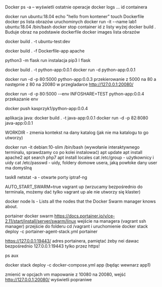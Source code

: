 Docker ps -a – wyświetli ostatnie operacje
docker logs … id containera

docker run ubuntu:18.04 echo "hello from kontener"
touch Dockerfile
docker ps lista obrazów uruchominych
docker run -it --name lab1 ubuntu:18.04 /bin/bash
docker stop container id z listy wyżej
docker build . Buduje obraz na podstawie dockerfile
docker images lista obrazów

docker build . -t ubuntu-test:dev

docker build . -f Dockerfile-app apache


python3 -m flask run
instalacja pip3 I flask


docker build . -t python-app:0.0.1
docker run -d python-app:0.0.1

docker run -d -p 80:5000 python-app:0.0.3
przekierowanie z 5000 na 80 a następnie z 80 na 20080
w przegladarce http://127.0.0.1:20080/

docker run -d -p 80:5000 --env INFOSHARE=TEST python-app:0.0.4
przekazanie env

docker push kasprzyk1/python-app:0.0.4


aplikacja java:
docker build . -t java-app:0.0.1
docker run -d -p 82:8080 java-app:0.0.1

WORKDIR - zmenia kontekst na dany katalog (jak nie ma katalogu to go utworzy)


docker run -it debian:10-slim /bin/bash    (wywołanie interaktywnego terminalu, sprawdzamy co po kolei instalować)
apt update
apt install apache2
apt search php7
apt install locales
cat /etc/group - użytkownicy i uidy
cat /etc/passwd - uidy, foldery domowe usera, jaką powłoke dany user ma domyślną

task8
netstat -a   - otwarte porty
iptraf-ng

AUTO_START_SWARM=true vagrant up (wrzucamy bezpośrednio do terminala, możemy dać tylko vagrant up ale nie utworzy się klaster)

docker node ls - Lists all the nodes that the Docker Swarm manager knows about. 

portainer docker swarm https://docs.portainer.io/v/ce-2.11/start/install/server/swarm/linux
wejście na managera (vagrant ssh manager) przejście do folderu cd /vagrant i uruchomienie 
docker stack deploy -c portainer-agent-stack.yml portainer

https://127.0.0.1:19443/ adres portainera, pamiętać żeby nei dawac bezpośrednio 127.0.0.1:19443 tylko przez https!

ps aux

docker stack deploy -c docker-compose.yml app (będąc wewnarz app1)

zmienić w opcjach vm mapowanie z 10080 na 20080, wejść http://127.0.0.1:20080/ wyświetli popraniwe